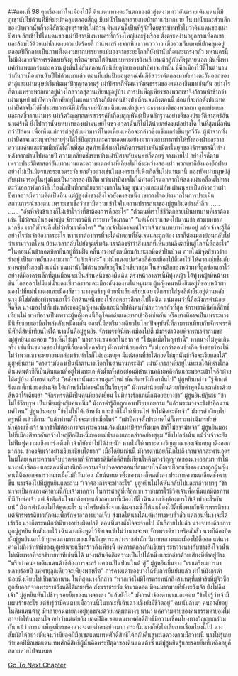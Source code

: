 ##ตอนที่ 98 คุยเรื่องเก่าในเมืองไป๋ตี้
ดินแดนทางตะวันตกของต้าลู่งดงามทว่าอันตราย ดินแดนนี้มีภูเขานับไม่ถ้วนที่มีหิมะปกคลุมตลอดสี่ฤดู มีแม่น้ำใหญ่หลายสายป่าเก่าแก่มากมาย ในแม่น้ำและส่วนลึกของป่าพวกนั้นก็จะมีสัตว์อสูรดุร้ายนับไม่ถ้วน ดินแดนนี้เป็นที่รู้จักโดยชาวบ้านทั่วไปว่าดินแดนของเผ่าปีศาจ
ลึกเข้าไปในแดนของเผ่าปีศาจมีมหานครที่กว้างใหญ่และรุ่งเรือง ตั้งตระหง่านอยู่กลางเทือกเขาและล้อมไว้ด้วยแม่น้ำแดงยาวแปดร้อยลี้ กำแพงสร้างจากหินขาวแวววาว เมื่อรวมกับเมฆที่ปกคลุมอยู่ตลอดปีก็กลายเป็นภาพที่งดงามยากบรรยายแม้มองจากระยะไกลก็ยังน่านับถือและเกรงกลัว มหานครนี้ไม่มีผังลายจักรพรรดิแบบจิงตู หรือค่ายกลใต้ดินแบบพระราชวังหลี ยามต่อสู้กับศัตรูภายนอก มันพึ่งพาแค่กำแพงแกร่งและความมุ่งมั่นไม่สั่นคลอนกับนิสัยดุร้ายของเผ่าปีศาจเท่านั้น
นี่คือเมืองไป๋ตี้ในตำนาน
ว่ากันว่าเมื่อนานนับปีไม่ถ้วนมาแล้ว ตอนที่แผ่นป้ายอนุสรณ์คัมภีร์สวรรค์ตกลงมายังทางตะวันออกของต้าลู่และเผ่ามนุษย์เริ่มพัฒนาปัญญาความรู้ เผ่าปีศาจก็พัฒนาวัฒนธรรมของตนเองขึ้นมาเช่นกัน อย่างไรก็ตามเพราะพวกเขาอยู่ห่างไกลจากสุสานเทียนซูอยู่บ้าง การบำเพ็ญเพียรของพวกเขาจึงก้าวหน้าช้ากว่าเผ่ามนุษย์ เผ่าปีศาจที่อาศัยอยู่ในแดนรกร้างก็ยังค่อนข้างป่าเถื่อนจนถึงตอนนี้
ก่อนที่จะก่อตั้งประเทศ เผ่าปีศาจไม่ได้มีประสบการณ์ที่น่ารื่นรมย์นักบนดินแดนต้าลู่เพราะธรรมชาติของพวกเขา ถูกแบ่งแยกและกดขี่จากเผ่ามาร เผ่าจิตวิญญาณพรสวรรค์ที่เกือบสูญพันธุ์เป็นหลักฐานอย่างดีของประวัติศาสตร์อันน่าเศร้านี้ ยิ่งไปกว่านั้นบทบาทของเผ่ามนุษย์ในช่วงเวลานั้นก็ไม่ได้น่ายกย่องแต่อย่างใด
ในที่สุดเมื่อพันกว่าปีก่อน เพื่อเห็นแก่การต่อสู้กับเผ่ามารที่โหดเหี้ยมเหลือจะกล่าวซึ่งแข็งแกร่งขึ้นทุกวี่วัน ผู้นำจากทั้งเผ่าปีศาจและมนุษย์หลายรุ่นได้ใช้ปัญญาและความอดทนอย่างมากจนสามารถทำให้ทั้งสองฝ่ายละวางความแค้นและร่วมมือกันได้ในที่สุด สุดท้ายก็ส่งผลให้เกิดการสร้างพันธมิตรในยุคของจักรพรรดิไท่จง
หลังจากผ่านไปหลายปี ความเกลียดชังระหว่างเผ่าปีศาจกับมนุษย์ก็ค่อยๆ จางหายไป อย่างไรก็ตามเพราะประวัติศาสตร์อันยาวนานและความแตกต่างที่เลี่ยงไม่ได้ระหว่างสองเผ่า พวกเขาก็ยังมองอีกฝ่ายอย่างไม่เป็นมิตรและระแวดระวัง ยกตัวอย่างเช่นในสงครามที่เพิ่งเกิดขึ้นไม่นานมานี้ กองทัพเผ่ามนุษย์สู้กับเผ่ามารอยู่ในทุ่งหิมะเป็นเวลาสองปีเต็ม ทว่าเผ่าปีศาจไม่ได้ทำอะไรนอกจากให้สองเผ่าเคลื่อนไปทางตะวันออกพันกว่าลี้
เรื่องนี้เป็นที่ถกเถียงอย่างมากในจิงตู ขุนนางและแม่ทัพเผ่ามนุษย์เป็นกังวลว่าเผ่าปีศาจอาจมีความคิดเป็นอื่น แต่ผู้สูงส่งซางสิงโจวยังคงสงบนิ่ง เขาวางใจอย่างมากในการประเมินสถานการณ์ของตน เพราะเขาเชื่อว่าเขามีความเข้าใจในความปรารถนาของมู่ฮูหยินอย่างล้ำลึก
……
……
“อันที่จริงข้าเองก็ไม่เข้าใจว่าที่ข้าต้องการคืออะไร”
“ตัวตนที่เราใช้ชีวิตกลายเป็นบทบาทที่เราต้องเล่น ไม่ว่าจะเป็นองค์หญิง จักรพรรดินี ภรรยาหรือมารดา”
“แต่เมื่อเราแสดงไปนานเข้า สวมบทบาทมากขึ้น เราก็มักจะลืมไปว่าตัวเราคือใคร”
“หากเจ้าไม่อาจแน่ใจว่าเจ้าเล่นบทบาทไหนอยู่ แล้วเจ้าจะรู้ได้อย่างไรว่าเจ้าต้องการอะไร หากเราต้องการที่จะได้คำตอบที่ชัดเจนและถูกต้อง เราก็ต้องมองย้อนกลับไปว่าเรามาจากไหน ย้อนเวลากลับไปยังจุดเริ่มต้น เราต้องจำว่าสิ่งแรกที่เห็นยามลืมตาขึ้นสู่โลกนี้คืออะไร”
“ในตอนนั้นข้ากอดบิดายืนอยู่ที่ริมฝั่ง คลื่นทรงพลังเหมือนกับทะเลมืดดำปั่นป่วน ภายในมีจุดสีขาวร่ายรำอยู่ เป็นภาพอันงดงามมาก”
“แล้วเจ้าล่ะ”
แม่น้ำแดงแปดร้อยลี้ล้อมเมืองไป๋ตี้เอาไว้ ให้ความชุ่มชื้นกับทุ่งหญ้าทั้งสองฝั่งแม่น้ำ ชนเผ่านับไม่ถ้วนอาศัยอยู่ในป่าเขียวชอุ่ม
ในส่วนลึกของหน้าผาที่ถูกซ๋อนเอาไว้อย่างดีมีอาคารเล็กที่ดูเหมือนจะเป็นส่วนหนึ่งของผืนดิน
ตรงหน้าอาคารนี้มีทุ่งหญ้า ใต้ทุ่งหญ้ามีหน้าผาชัน ไกลออกไปมีแม่น้ำแดงเชี่ยวกรากและเมืองอันงดงามในหมู่เมฆ
ผู้หญิงคนหนึ่งยืนอยู่ที่ขอบหน้าผา มองไปที่แม่น้ำแดงและเมืองสีขาว นางพูดช้าๆ ด้วยน้ำเสียงเรียบเฉย
เด็กสาวใส่ชุดสีดำยืนอยู่ด้านหลังนาง มีโซ่มัดข้อเท้านางเอาไว้ อีกด้านหนึ่งของโซ่ทอดยาวลึกลงไปในดิน แน่นอนว่านี่คือมังกรดำน้อย จี๊ดจี๊ด
นางมองไปที่แผ่นหลังของผู้หญิงคนนั้นและนึกไปถึงคนที่น่าหวาดกลัวที่สุด จักรพรรดินีศักดิ์สิทธิ์เทียนไห่
บางทีอาจเป็นเพราะผู้หญิงคนนี้ก็ดูโดดเด่นและยากเข้าถึงเช่นกัน หรือบางทีอาจเป็นเพราะนางมีนิสัยชอบเอามือไพล่หลังเหมือนกัน
ตอนนี้มีสตรีนางเดียวในโลกปัจจุบันนี้ที่สามารถเทียบกับจักรพรรดินีศักดิ์สิทธิ์เทียนไห่ได้ นางนั้นคือมู่ฮูหยิน จักรพรรดินีแห่งเมืองไป๋ตี้
มังกรดำน้อยพิจารณาคำถามของมู่ฮูหยินและตอบ “ข้าเห็นไข่มุก”
นางกางแขนออกในอากาศ “ไข่มุกเม็ดใหญ่เท่านี้”
หากนางไม่พูดเกินจริง เช่นนั้นขนาดของไข่มุกนี้ก็เหลวไหลจริงๆ
มังกรดำน้อยกล่าว “แม่บอกว่าตอนข้าเกิด ข้าชอบร้องไห้ ไม่ว่าพวกเขาจะพยายามกล่อมข้าเท่าไรก็ไม่ยอมหยุด มีแต่ตอนที่ข้าได้กอดไข่มุกนั่นข้าจึงจะเงียบลงได้”
มู่ฮูหยินถาม “คาดว่ามันคงเป็นน้ำตานางเงือกในตำนานกระมัง”
เผ่ามังกรอาศัยอยู่ในทะเลใต้ที่ห่างไกล ดินแดนต้าซีก็เป็นดินแดนที่อยู่โพ้นทะเล ดังนั้นทั้งสองย่อมมีตำนานคล้ายคลึงกันและพอจะเข้าใจอีกฝ่ายได้อยู่บ้าง
มังกรดำเสริม “หลังจากนั้นสะพานอุดรใหม่ บัณฑิตหวังก็เอามันไป”
มู่ฮูหยินกล่าว “รู้จักแต่รังแกเด็กน้อยอย่างเจ้า ใต้เท้าหวังไม่อาจนับเป็นวีรบุรุษ”
มังกรดำน้อยเห็นด้วยกับคำพูดนี้และกล่าวด้วยสีหน้าไร้เดียงสา “จักรพรรดินีเป็นคนที่ยอดเยี่ยม ไม่มีทางรักแกเด็กน้อยอย่างข้า”
มู่ฮูหยินปฏิเสธ “ข้าไม่ใช่วีรบุรุษ เป็นเพียงผู้หญิงคนหนึ่ง”
มังกรดำรู้สึกถูกเอาเปรียบเลยถาม “แล้วพระนางจะขังข้าอีกนานแค่ไหน”
มู่ฮูหยินตอบ “ข้าไม่ใช่ใต้เท้าหวัง และข้าก็ไม่ใช่เทียนไห่ ข้าไม่คิดจะขังเจ้า”
มังกรดำเงียบไปครู่หนึ่งแล้วก็ถาม “แล้วท่านตั้งใจจะฆ่าข้าเมื่อไหร่”
“เผ่าปีศาจตั้งประเทศได้ก็เพราะเผ่ามังกรยักษ์น้ำค้างแข็งเจ้า หากข้าไม่ต้องการจะเพาะความแค้นกับเผ่าปีศาจทั้งหมด ข้าก็ไม่อาจฆ่าเจ้า”
มู่ฮูหยินมองไปที่เมืองสีขาวอันกว้างใหญ่อีกฝั่งหนึ่งของแม่น้ำแดงและกล่าวอย่างสุขุม “ยิ่งไปกว่านั้น แม้ว่าเจ้าจะยังไม่ฟื้นฟูความแข็งแกร่งเต็มที่ เจ้าก็ยังฆ่าไม่ได้ง่ายนัก หากไม่ใช่เพราะดวงวิญญาณของเจ้าเคยถูกดึงออกมาก่อน ข้าคงจับเจ้าอย่างเงียบเชียบได้ยาก”
เมื่อได้ยินเช่นนี้ มังกรดำน้อยก็นึกไปถึงภาพจากสะพานอุดรใหม่โดยเฉพาะความเจ็บปวดตอนที่จักรพรรดินีศักดิ์สิทธิ์เทียนไห่ดึงดวงวิญญาณของนางออกมา ทำให้นางหน้าซีดลง และตอนที่นางนึกถึงความเจ็บปวดจากตอนที่ลมหายใจมังกรเยือกแข็งของนางถูกผู้หญิงคนนี้ดึงออกจากร่างนางเมื่อไม่กี่วันก่อน นัยน์ตาแนวตั้งของนางก็หดตัวลง ประกายความเกลียดชังฉายขึ้น
นางจ้องไปที่มู่ฮูหยินและถาม “เจ้าต้องการจะทำอะไร”
มู่ฮูหยินไม่ได้หันกลับไปและกล่าวเบาๆ “ข้าน่าจะเป็นคนถามคำถามนี้กับเจ้ามากกว่า ในการต่อสู้ที่เทือกเขา ราชามารไว้ชีวิตเจ้าเพื่อเห็นแก่มิตรภาพที่มีกับพ่อเจ้า แต่เจ้าตัดสินใจแกล้งตายแล้วลอบมาที่เมืองไป๋ตี้ เฉินฉางเซิงต้องการให้เจ้าทำอะไรกันแน่”
มังกรดำน้อยไม่ได้พูดอะไร
นางไดรับคำสั่งจากเฉินฉางเซิงให้มาเมืองไป๋ตี้เพื่อพบกับจักรพรรดิขาว แต่จักรพรรดิขาวกักตนเพื่อรักษาอาการบาดเจ็บ ส่งผลให้นางได้แต่หาทางพบลั่วลั่ว แต่ก่อนที่นางจะได้เข้าวัง นางก็ตระหนักว่ามีบางอย่างผิดปกติ ตอนที่นางตั้งใจจะจากไป มันก็สายไปแล้ว นางจบลงด้วยการถูกมู่ฮูหยินจับตัวเอาไว้
เฉินฉางเซิงพูดไว้ชัดเจนว่าไม่ว่านางจะพบจักรพรรดิขาวหรือลั่วลั่ว นางก็ต้องปิดบังมู่ฮูหยินเอาไว้ ทุกคนสามารถมองเห็นปัญหาระหว่างราชสำนัก นิกายหลวงและเมืองไป๋ตี้ออก แต่นางคาดไม่ถึงว่าท่าทีของมู่ฮูหยินจะแข็งกร้าวถึงเพียงนี้ แค่การตกลงกันเงียบๆ ระหว่างนางกับซางสิงโจวนั้นไม่เพียงพอที่จะอธิบายท่าทีเช่นนี้ได้
นางพลันคิดถึงความเป็นไปได้หนึ่งและกล่าวด้วยเสียงที่ต่ำอยู่บ้าง “หรือว่าคนจากดินแดนต้าซีต้องการจะสร้างความปั่นป่วนในต้าลู่”
มู่ฮูหยินยิ้มจาง “เราเตรียมการมาหลายร้อยปี แค่พายุลูกเดียวจะเพียงพอหรือ”
การคาดเดาของนางได้รับการยืนยันแล้ว ทำให้มังกรดำน้อยนิ่งเงียบไปเป็นเวลานาน ในที่สุดนางก็กล่าว “พวกเจ้าไม่มีใครตระหนักถึงสาเหตุที่แท้จริงที่มู่จิวซือถูกขับออกจากพระราชวังหลีได้เลยหรือ สังฆราชระวังเจ้ามาตลอด มีคนมากมายที่ยังระวังเจ้า ยังไม่ลืมเจ้า”
มู่ฮูหยินหันไปช้าๆ รอยยิ้มของนางจางลง “แล้วยังไง”
มังกรดำจ้องตานางและตอบ “ข้าไม่รู้ว่าเจ้ามีแผนร้ายอะไร แต่ข้ารู้ว่ามีคนตายเมื่อวานนี้ในขณะที่เฉินฉางเซิงยังมีชีวิตอยู่”
คนนับล้านๆ คนอาศัยอยู่ในดินแดนต้าลู่ มีหลายคนตายลงอยู่ทุกขณะด้วยเหตุผลต่างๆ นานา
แค่ความตายของคนธรรมดาย่อมไม่อาจทำให้นางสนใจ อย่าว่าแต่เอ่ยถึง
ยอดฝีมือเขตแดนเทพศักดิ์สิทธิ์มีความเชื่อมโยงทางวิญญาณร่วมกัน แม้ว่าการบำเพ็ญเพียรของนางจะตกต่ำลงอย่างมาก กระนั้นนางก็ยังไม่เสียการเชื่อมโยงนี้ไป
นางสัมผัสได้อย่างชัดเจนว่ามียอดฝีมือเขตแดนเทพศักดิ์สิทธิ์ได้กลับคืนสู่ทะเลดวงดาวเมื่อวานนี้
นางไม่รู้เลยว่ายอดฝีมือเขตแดนเทพศักดิ์สิทธิ์ผู้นั้นคือพระปิตุลาของดินแดนต้าซี
แต่มู่ฮูหยินรู้และรอยยิ้มที่เหลืออยู่ก็สลายหายไปจนหมด


[Go To Next Chapter]( ./925.md)